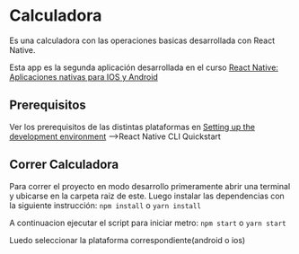 # Calculadora
Es una calculadora con las operaciones basicas desarrollada con React Native.

Esta app es la segunda aplicación desarrollada en el curso [React Native: Aplicaciones nativas para IOS y Android](https://www.udemy.com/course/react-native-fh/)

## Prerequisitos
Ver los prerequisitos de las distintas plataformas en [Setting up the development environment](https://reactnative.dev/docs/environment-setup) -->React Native CLI Quickstart

## Correr Calculadora
Para correr el proyecto en modo desarrollo primeramente abrir una terminal y ubicarse en la carpeta raiz de este.
Luego instalar las dependencias con la siguiente instrucción:
    ```npm install```  o  ```yarn install```

A continuacion ejecutar el script para iniciar metro: ```npm start``` o  ```yarn start```

Luedo seleccionar la plataforma correspondiente(android o ios)
